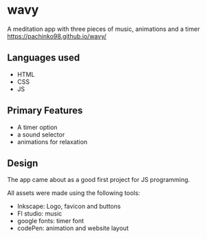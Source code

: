 # wavy

A meditation app with three pieces of music, animations and a timer https://pachinko98.github.io/wavy/

## Languages used

+ HTML
+ CSS
+ JS

## Primary Features

+ A timer option
+ a sound selector
+ animations for relaxation

## Design 
The app came about as a good first project for JS programming. 

All assets were made using the following tools:

+ Inkscape: Logo, favicon and buttons
+ Fl studio: music
+ google fonts: timer font
+ codePen: animation and website layout
